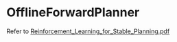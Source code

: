 # OfflineForwardPlanner
Refer to [Reinforcement_Learning_for_Stable_Planning.pdf](Reinforcement_Learning_for_Stable_Planning.pdf)
